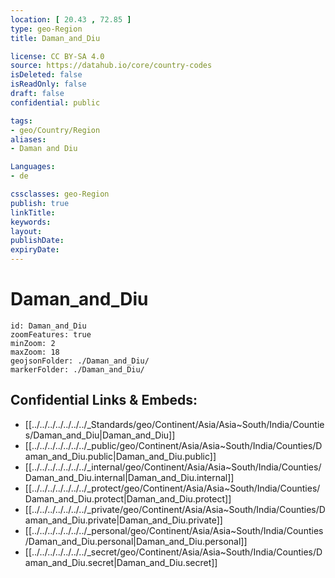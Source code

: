 ```yaml
---
location: [ 20.43 , 72.85 ] 
type: geo-Region
title: Daman_and_Diu

license: CC BY-SA 4.0
source: https://datahub.io/core/country-codes
isDeleted: false
isReadOnly: false
draft: false
confidential: public

tags:
- geo/Country/Region
aliases:
- Daman and Diu

Languages:
- de

cssclasses: geo-Region
publish: true
linkTitle: 
keywords: 
layout: 
publishDate: 
expiryDate: 
---
```


# Daman_and_Diu

```leaflet
id: Daman_and_Diu
zoomFeatures: true 
minZoom: 2 
maxZoom: 18
geojsonFolder: ./Daman_and_Diu/
markerFolder: ./Daman_and_Diu/
```


## Confidential Links & Embeds: 
- [[../../../../../../../_Standards/geo/Continent/Asia/Asia~South/India/Counties/Daman_and_Diu|Daman_and_Diu]] 
- [[../../../../../../../_public/geo/Continent/Asia/Asia~South/India/Counties/Daman_and_Diu.public|Daman_and_Diu.public]] 
- [[../../../../../../../_internal/geo/Continent/Asia/Asia~South/India/Counties/Daman_and_Diu.internal|Daman_and_Diu.internal]] 
- [[../../../../../../../_protect/geo/Continent/Asia/Asia~South/India/Counties/Daman_and_Diu.protect|Daman_and_Diu.protect]] 
- [[../../../../../../../_private/geo/Continent/Asia/Asia~South/India/Counties/Daman_and_Diu.private|Daman_and_Diu.private]] 
- [[../../../../../../../_personal/geo/Continent/Asia/Asia~South/India/Counties/Daman_and_Diu.personal|Daman_and_Diu.personal]] 
- [[../../../../../../../_secret/geo/Continent/Asia/Asia~South/India/Counties/Daman_and_Diu.secret|Daman_and_Diu.secret]] 

